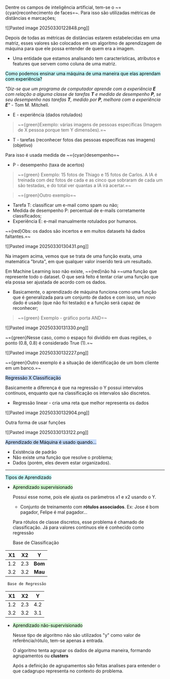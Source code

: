 
Dentre os campos de inteligência artificial, tem-se o ~={cyan}reconhecimento de faces=~. Para isso são utilizadas métricas de distâncias e marcações;

![[Pasted image 20250330122848.png]]

Depois de todas as métricas de distâncias estarem estabelecidas em uma matriz, esses valores são colocados em um algoritmo de aprendizagem de máquina para que ele possa entender de quem era a imagem.

-  Uma entidade que estamos analisando tem características, atributos e features que servem como coluna de uma matriz.

<mark style="background: #ABF7F7A6;">Como podemos ensinar uma máquina de uma maneira que elas aprendam com experiência?</mark>

*"Diz-se que um programa de computador aprende com a experiência **E** com relação a alguma classe de tarefas **T** e medida de desempenho **P**, se seu desempenho nas tarefas **T**, medido por **P**, melhora com a experiência **E**"* - Tom M. Mitchell.

- E - experiência (dados rotulados)

> ~={green}Exemplo: várias imagens de pessoas específicas (Imagem de X pessoa porque tem Y dimensões).=~

-  T - tarefas (reconhecer fotos das pessoas específicas nas imagens) (objetivo)

Para isso é usada medida de ~={cyan}desempenho=~

-  P - desempenho (taxa de acertos)

>~={green} Exemplo: 15 fotos de Thiago e 15 fotos de Carlos. A IA é treinada com dez fotos de cada e as cinco que sobraram de cada um são testadas, e do total ver quantas a IA irá acertar.=~

> ~={green}Outro exemplo=~

-  Tarefa T: classificar um e-mail como spam ou não;
-  Medida de desempenho P: percentual de e-mails corretamente classificados;
-  Experiência E: e-mail manualmente rotulados por humanos.

~={red}Obs: os dados são incertos e em muitos datasets há dados faltantes.=~

![[Pasted image 20250330130431.png]]

Na imagem acima, vemos que se trata de uma função exata, uma matemática "bruta", em que qualquer valor inserido terá um resultado. 

Em Machine Learning isso não existe, ~={red}não há =~uma função que represente todo o dataset. O que será feito é tentar criar uma função que ela possa ser ajustada de acordo com os dados. 

-  Basicamente, o aprendizado de máquina funciona como uma função que é generalizada para um conjunto de dados e com isso, um novo dado é usado (que não foi testado) e a função será capaz de reconhecer;

>~={green} Exemplo - gráfico porta AND=~

![[Pasted image 20250330131330.png]]

~={green}Nesse caso, como o espaço foi dividido em duas regiões, o ponto (0.8, 0.8) é considerado True (1).=~

![[Pasted image 20250330132227.png]]

~={green}Outro exemplo é a situação de identificação de um bom cliente em um banco.=~

<mark style="background: #ADCCFFA6;">Regressão X Classificação</mark>

Basicamente a diferença é que na regressão o Y possui intervalos contínuos, enquanto que na classificação os intervalos são discretos.

-  Regressão linear - cria uma reta que melhor representa os dados

![[Pasted image 20250330132904.png]]

Outra forma de usar funções

![[Pasted image 20250330133122.png]]

<mark style="background: #ADCCFFA6;">Aprendizado de Máquina é usado quando...</mark>

-  Existência de padrão
-  Não existe uma função que resolve o problema;
-  Dados (porém, eles devem estar organizados).

---

<mark style="background: #ABF7F7A6;">Tipos de Aprendizado</mark>

-  <mark style="background: #BBFABBA6;">Aprendizado supervisionado</mark>

	Possui esse nome, pois ele ajusta os parâmetros x1 e x2 usando o Y.

	-  Conjunto de treinamento com **rótulos associados**. Ex: Jose é bom pagador, Felipe é mal pagador...

	Para rótulos de classe discretos, esse problema é chamado de classificação. Já para valores contínuos ele é conhecido como regressão

	Base de Classificação

| X1  | X2  |    Y    |
| :-: | :-: | :-----: |
| 1.2 | 2.3 | **Bom** |
| 3.2 | 3.2 | **Mau** |
	 Base de Regressão

| **X1** | **X2** | **Y** |
| :----: | :----: | :---: |
|  1.2   |  2.3   |  4.2  |
|  3.2   |  3.2   |  3.1  |

-  <mark style="background: #BBFABBA6;">Aprendizado não-supervisionado</mark>

	Nesse tipo de algoritmo não são utilizados "y" como valor de referência/rótulo, tem-se apenas a entrada.

	O algoritmo tenta agrupar os dados de alguma maneira, formando agrupamentos ou **clusters**

	Após a definição de agrupamentos são feitas analises para entender o que cadagrupo representa no contexto do problema. 